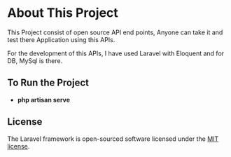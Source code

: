



# About This Project

This Project consist of open source API end points, Anyone can take it and test there Application using this APIs.

For the development of this APIs, I have used Laravel with Eloquent and for DB, MySql is there.

## To Run the Project

- **php artisan serve**




## License

The Laravel framework is open-sourced software licensed under the [MIT license](https://opensource.org/licenses/MIT).

